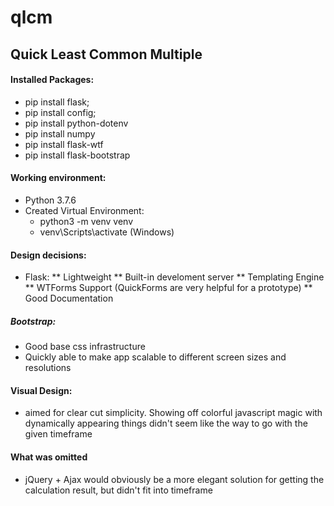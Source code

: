 # qlcm
## Quick Least Common Multiple

#### Installed Packages:
* pip install flask;
* pip install config;
* pip install python-dotenv
* pip install numpy
* pip install flask-wtf
* pip install flask-bootstrap

#### Working environment:
* Python 3.7.6
* Created Virtual Environment:
  * python3 -m venv venv
  * venv\Scripts\activate (Windows)

#### Design decisions:
* Flask:
** Lightweight
** Built-in develoment server
** Templating Engine 
** WTForms Support (QuickForms are very helpful for a prototype)
** Good Documentation

##### Bootstrap:
* Good base css infrastructure
* Quickly able to make app scalable to different screen sizes and resolutions

#### Visual Design:
* aimed for clear cut simplicity. Showing off colorful javascript magic with dynamically appearing things didn't seem like the way to go with the given timeframe

#### What was omitted
* jQuery + Ajax would obviously be a more elegant solution for getting the calculation result, but didn't fit into timeframe
